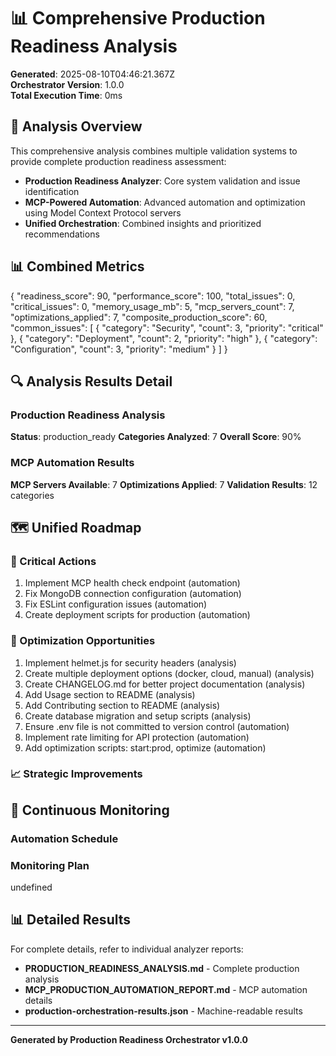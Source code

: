 # 📊 Comprehensive Production Readiness Analysis

**Generated**: 2025-08-10T04:46:21.367Z  
**Orchestrator Version**: 1.0.0  
**Total Execution Time**: 0ms

## 🎯 Analysis Overview

This comprehensive analysis combines multiple validation systems to provide complete production readiness assessment:

- **Production Readiness Analyzer**: Core system validation and issue identification
- **MCP-Powered Automation**: Advanced automation and optimization using Model Context Protocol servers
- **Unified Orchestration**: Combined insights and prioritized recommendations

## 📊 Combined Metrics

{
  "readiness_score": 90,
  "performance_score": 100,
  "total_issues": 0,
  "critical_issues": 0,
  "memory_usage_mb": 5,
  "mcp_servers_count": 7,
  "optimizations_applied": 7,
  "composite_production_score": 60,
  "common_issues": [
    {
      "category": "Security",
      "count": 3,
      "priority": "critical"
    },
    {
      "category": "Deployment",
      "count": 2,
      "priority": "high"
    },
    {
      "category": "Configuration",
      "count": 3,
      "priority": "medium"
    }
  ]
}

## 🔍 Analysis Results Detail

### Production Readiness Analysis
**Status**: production_ready
**Categories Analyzed**: 7
**Overall Score**: 90%

### MCP Automation Results
**MCP Servers Available**: 7
**Optimizations Applied**: 7
**Validation Results**: 12 categories

## 🗺️ Unified Roadmap

### 🚨 Critical Actions
1. Implement MCP health check endpoint (automation)
2. Fix MongoDB connection configuration (automation)
3. Fix ESLint configuration issues (automation)
4. Create deployment scripts for production (automation)

### 🎯 Optimization Opportunities
1. Implement helmet.js for security headers (analysis)
2. Create multiple deployment options (docker, cloud, manual) (analysis)
3. Create CHANGELOG.md for better project documentation (analysis)
4. Add Usage section to README (analysis)
5. Add Contributing section to README (analysis)
6. Create database migration and setup scripts (analysis)
7. Ensure .env file is not committed to version control (automation)
8. Implement rate limiting for API protection (automation)
9. Add optimization scripts: start:prod, optimize (automation)

### 📈 Strategic Improvements


## 🔄 Continuous Monitoring

### Automation Schedule


### Monitoring Plan
undefined

## 📊 Detailed Results

For complete details, refer to individual analyzer reports:
- **PRODUCTION_READINESS_ANALYSIS.md** - Complete production analysis
- **MCP_PRODUCTION_AUTOMATION_REPORT.md** - MCP automation details
- **production-orchestration-results.json** - Machine-readable results

---

**Generated by Production Readiness Orchestrator v1.0.0**